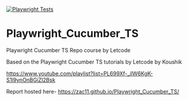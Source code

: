 [![Playwright Tests](https://github.com/zac11/Playwright_Cucumber_TS/actions/workflows/playwright.yml/badge.svg)](https://github.com/zac11/Playwright_Cucumber_TS/actions/workflows/playwright.yml)
# Playwright_Cucumber_TS
Playwright Cucumber TS Repo course by Letcode


Based on the Playwright Cucumber TS tutorials by Letcode by Koushik

https://www.youtube.com/playlist?list=PL699Xf-_ilW6KgK-S1l9ynOnBGiZl2Bsk

Report hosted here- https://zac11.github.io/Playwright_Cucumber_TS/